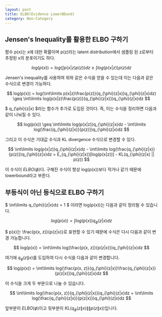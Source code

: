 ```yaml
---
layout: post
title: ELBO(Evidence LowerBOund)
category: Non-Category
---
```


## Jensen's Inequality를 활용한 ELBO 구하기

함수 p(x)는 x에 대한 확률이며 p(z)라는 latent distribution에서 샘플링 된 z로부터 추정된 x의 분포이기도 하다.

$$ log(p(x)) = log(\int\limits p(x|z)p(z))dz \geq \int\limits log(p(x|z))p(z)dz $$

Jensen's inequality를 사용하여 위와 같은 수식을 얻을 수 있는데 이는 다음과 같은 수식으로 변경이 가능하다.

$$ log(p(x)) = log(\int\limits p(x|z)\frac{p(z)}{q_{\phi}(z|x)}q_{\phi}(z|x)dz) \geq \int\limits log(p(x|z)\frac{p(z)}{q_{\phi}(z|x)})q_{\phi}(z|x)dz $$

$ q_{\phi}(z|x) $라는 함수가 추가로 도입된 것이다.
즉, 이는 수식을 정리하면 다음과 같이 나눠질 수 있다.

$$ log(p(x)) \geq \int\limits log(p(x|z))q_{\phi}(z|x)dz - \int\limits log(\frac{q_{\phi}(z|x)}{p(z)})q_{\phi}(z|x)dz $$

그리고 이 수식은 기대값 수식과 KL divergence 수식으로 변경할 수 있다.

$$ \int\limits log(p(x|z))q_{\phi}(z|x)dz - \int\limits log(\frac{q_{\phi}(z|x)}{p(z)})q_{\phi}(z|x)dz = E_{q_{\phi}(z|x)}[log(p(x|z))] - KL(q_{\phi}(z|x) || p(z)) $$

이 수식이 $ELBO(\phi)$다.
구해진 수식이 항상 log(p(x))보다 작거나 같기 때문에 lowerbound라고 부른다.


## 부등식이 아닌 등식으로 ELBO 구하기

$ \int\limits q_{\phi}(z\|x)dz = 1 $ 이라면 log(p(x))는 다음과 같이 정리될 수 있습니다.

$$ log(p(x)) = \int\limits log(p(x))q_{\phi}(z|x)dz $$

$ p(x)는 \frac{p(x, z)}{p(z\|x)}로 표현할 수 있기 때문에 수식은 다시 다음과 같이 변경 가능합니다.

$$ log(p(x)) = \int\limits log(\frac{p(x, z)}{p(z|x)})q_{\phi}(z|x)dz $$

여기에 $q_{\phi}(z\|x)$를 도입하여 다시 수식을 다음과 같이 변경합니다.

$$ log(p(x)) = \int\limits log(\frac{p(x, z)}{q_{\phi}(z|x)}\frac{q_{\phi}(z|x)}{p(z|x)})q_{\phi}(z|x)dz $$

이 수식을 크게 두 부분으로 나눌 수 있습니다.

$$ \int\limits log(\frac{p(x, z)}{q_{\phi}(z|x)})q_{\phi}(z|x)dz + \int\limits log(\frac{q_{\phi}(z|x)}{p(z|x)})q_{\phi}(z|x)dz $$

앞부분이 $ELBO(\phi)$이고 뒷부분이 $KL(q_{\phi}(z\|x)\|\|p(z\|x))$입니다.
